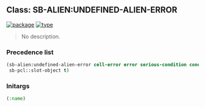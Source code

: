 ## Class: SB-ALIEN:UNDEFINED-ALIEN-ERROR
[![package](https://img.shields.io/badge/Package-SB--ALIEN-5f9ea0.svg?style=social&colorA=999999)](../) [![type](https://img.shields.io/badge/Type-Class-5f9ea0.svg?style=social&colorA=999999)](../#class) 

> No description.

### Precedence list
```cl
(sb-alien:undefined-alien-error cell-error error serious-condition condition
 sb-pcl::slot-object t)
```
### Initargs
```cl
(:name)
```
